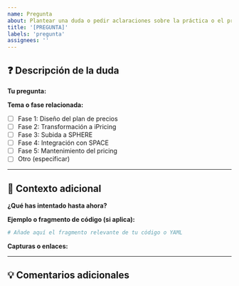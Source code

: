 ```yaml
---
name: Pregunta
about: Plantear una duda o pedir aclaraciones sobre la práctica o el proceso de precioficación
title: '[PREGUNTA]'
labels: 'pregunta'
assignees: ''
---
```


## ❓ Descripción de la duda

**Tu pregunta:**
<!-- Explica claramente cuál es tu duda o en qué necesitas ayuda -->

**Tema o fase relacionada:**
<!-- Indica a qué parte de la práctica o documentación se refiere -->
- [ ] Fase 1: Diseño del plan de precios
- [ ] Fase 2: Transformación a iPricing
- [ ] Fase 3: Subida a SPHERE
- [ ] Fase 4: Integración con SPACE
- [ ] Fase 5: Mantenimiento del pricing
- [ ] Otro (especificar)

---

## 📄 Contexto adicional

**¿Qué has intentado hasta ahora?**
<!-- Explica brevemente qué has probado o investigado por tu cuenta -->

**Ejemplo o fragmento de código (si aplica):**
```yaml
# Añade aquí el fragmento relevante de tu código o YAML
```

**Capturas o enlaces:**
<!-- Si aplica, añade capturas o enlaces a la parte de la documentación o al error -->

---

## 💡 Comentarios adicionales

<!-- Cualquier información extra que pueda ayudar a entender tu duda o problema -->
